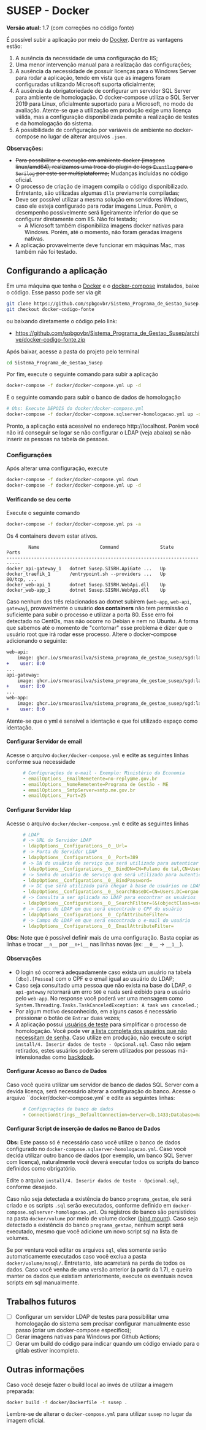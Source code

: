 # SUSEP - Docker

**Versão atual:** 1.7 (com correções no código fonte)

É possível subir a aplicação por meio do [Docker](https://www.docker.com/). Dentre as vantagens estão:
1. A ausência da necessidade de uma configuração do IIS;
1. Uma menor intervenção manual para a realização das configurações;
1. A ausência da necessidade de possuir licenças para o Windows Server para rodar a aplicação, tendo em vista que as imagens foram configuradas utilizando Microsoft suporta oficialmente;
1. A ausência da obrigatoriedade de configurar um servidor SQL Server para ambiente de homologação. O docker-compose utiliza o SQL Server 2019 para Linux, oficialmente suportado para a Microsoft, no modo de avaliação. Atente-se que a utilização em produção exige uma licença válida, mas a configuração disponibilizada pemite a realização de testes e da homologação do sistema.
1. A possibilidade de configuração por variáveis de ambiente no docker-compose no lugar de alterar arquivos `.json`.

**Observações:**

* ~~Para possibilitar a execução em ambiente docker (imagens linux/amd64), realizamos uma troca do plugin de logs `Eventlog` para o `Serilog` por este ser multiplataforma;~~ Mudanças incluídas no código oficial.
* O processo de criação de imagem compila o código disponibilizado. Entretanto, são utilizadas algumas `dlls` previamente compiladas;
* Deve ser possível utilizar a mesma solução em servidores Windows, caso ele esteja configurado para rodar imagens Linux. Porém, o desempenho possivelmente será ligeiramente inferior do que se configurar diretamente com IIS. Não foi testado;
  * A Microsoft também disponibiliza imagens docker nativas para Windows. Porém, até o momento, não foram geradas imagens nativas.
* A aplicação provavelmente deve funcionar em máquinas Mac, mas também não foi testado.


## Configurando a aplicação

Em uma máquina que tenha o [Docker](https://docs.docker.com/engine/install/) e o [docker-compose](https://docs.docker.com/compose/install/) instalados, baixe o código. Esse passo pode ser via git
```bash
git clone https://github.com/spbgovbr/Sistema_Programa_de_Gestao_Susep.git
git checkout docker-codigo-fonte
```
ou baixando diretamente o código pelo link:
* <https://github.com/spbgovbr/Sistema_Programa_de_Gestao_Susep/archive/docker-codigo-fonte.zip>

Após baixar, acesse a pasta do projeto pelo terminal
```bash
cd Sistema_Programa_de_Gestao_Susep
```

Por fim, execute o seguinte comando para subir a aplicação
```bash
docker-compose -f docker/docker-compose.yml up -d
```
E o seguinte comando para subir o banco de dados de homologação
```bash
# Obs: Execute DEPOIS do docker/docker-compose.yml
docker-compose -f docker/docker-compose.sqlserver-homologacao.yml up -d
```

Pronto, a aplicação está acessível no endereço http://localhost. Porém você não irá conseguir se logar se não configurar o LDAP (veja abaixo) se não inserir as pessoas na tabela de pessoas.

### Configurações

Após alterar uma configuração, execute
```bash
docker-compose -f docker/docker-compose.yml down
docker-compose -f docker/docker-compose.yml up -d
```

#### Verificando se deu certo

Execute o seguinte comando
```bash
docker-compose -f docker/docker-compose.yml ps -a
```
Os 4 containers devem estar ativos.
```
        Name                      Command               State                                          Ports                                        
---------------------------------------------------------------------------
docker_api-gateway_1   dotnet Susep.SISRH.ApiGate ...   Up
docker_traefik_1       /entrypoint.sh --providers ...   Up      80/tcp, ...
docker_web-api_1       dotnet Susep.SISRH.WebApi.dll    Up
docker_web-app_1       dotnet Susep.SISRH.WebApp.dll    Up
```

Caso nenhum dos três relacionados ao dotnet subirem (`web-app`, `web-api`, `gateway`), provavelmente o usuário **dos containers** não tem permissão o suficiente para subir o processo e utilizar a porta 80. Esse erro foi detectado no CentOs, mas não ocorre no Debian e nem no Ubuntu. A forma que sabemos até o momento de "contornar" esse problema é dizer que o usuário root que irá rodar esse processo. Altere o docker-compose adicionando o seguinte:
```diff
web-api:
    image: ghcr.io/srmourasilva/sistema_programa_de_gestao_susep/sgd:latest
+    user: 0:0
...
api-gateway:
    image: ghcr.io/srmourasilva/sistema_programa_de_gestao_susep/sgd:latest
+    user: 0:0
...
web-app:
    image: ghcr.io/srmourasilva/sistema_programa_de_gestao_susep/sgd:latest
+    user: 0:0
```
Atente-se que o yml é sensível a identação e que foi utilizado espaço como identação.

#### Configurar Servidor de email

Acesse o arquivo `docker/docker-compose.yml` e edite as seguintes linhas conforme sua necessidade
```yaml
      # Configurações de e-mail - Exemplo: Ministério da Economia
      - emailOptions__EmailRemetente=no-reply@me.gov.br
      - emailOptions__NomeRemetente=Programa de Gestão - ME
      - emailOptions__SmtpServer=smtp.me.gov.br
      - emailOptions__Port=25
```

#### Configurar Servidor ldap

Acesse o arquivo `docker/docker-compose.yml` e edite as seguintes linhas
```yml
      # LDAP
      # -> URL do Servidor LDAP
      - ldapOptions__Configurations__0__Url=
      # -> Porta do Servidor LDAP
      - ldapOptions__Configurations__0__Port=389
      # -> DN do usuário de serviço que será utilizado para autenticar no LDAP"
      - ldapOptions__Configurations__0__BindDN=CN=Fulano de tal,CN=Users,DC=orgao
      # -> Senha do usuário de serviço que será utilizado para autenticar no LDAP
      - ldapOptions__Configurations__0__BindPassword=
      # -> DC que será utilizado para chegar à base de usuários no LDAP
      - ldapOptions__Configurations__0__SearchBaseDC=CN=Users,DC=orgao
      # -> Consulta a ser aplicada no LDAP para encontrar os usuários
      - ldapOptions__Configurations__0__SearchFilter=(&(objectClass=user)(objectClass=person)(sAMAccountName={0}))
      # -> Campo do LDAP em que será encontrado o CPF do usuário
      - ldapOptions__Configurations__0__CpfAttributeFilter=
      # -> Campo do LDAP em que será encontrado o e-mail do usuário
      - ldapOptions__Configurations__0__EmailAttributeFilter=
```

**Obs:** Note que é possível definir mais de uma configuração. Basta copiar as linhas e trocar `__n__` por `__n+1__` nas linhas novas (ex: `__0__` -> `__1__`).

#### Observações

* O login só ocorrerá adequadamente caso exista um usuário na tabela `[dbo].[Pessoa]` com o CPF e o email igual ao usuário do LDAP;
* Caso seja consultado uma pessoa que não exista na base do LDAP, o `api-gateway` retornará um erro `500` e nada será exibido para o usuário pelo `web-app`. No response você poderá ver uma mensagem como `System.Threading.Tasks.TaskCanceledException: A task was canceled.`;
* Por algum motivo desconhecido, em alguns casos é necessário pressionar o botão de `Entrar` duas vezes;
* A aplicação possui [usuários de teste](https://github.com/spbgovbr/Sistema_Programa_de_Gestao_Susep#valida%C3%A7%C3%A3o-da-instala%C3%A7%C3%A3o-3%C2%AA-etapa) para simplificar o processo de homologação. Você pode ver [a lista completa dos usuários que não necessitam de senha](https://github.com/spbgovbr/Sistema_Programa_de_Gestao_Susep/blob/97892e1/src/Susep.SISRH.Application/Auth/ResourceOwnerPasswordValidator.cs#L45-L54). Caso utilize em produção, não execute o script `install/4. Inserir dados de teste - Opcional.sql`. Caso não sejam retirados, estes usuários poderão serem utilizados por pessoas má-intensionadas como [backdook](https://pt.wikipedia.org/wiki/Backdoor).

#### Configurar Acesso ao Banco de Dados

Caso você queira utilizar um servidor de banco de dados SQL Server com a devida licença, será necessário alterar a configuração do banco.
Acesse o arquivo ``docker/docker-compose.yml` e edite as seguintes linhas:
```yaml
      # Configurações de banco de dados
      - ConnectionStrings__DefaultConnection=Server=db,1433;Database=master;User Id=sa;Password=P1ssw@rd;
```

#### Configurar Script de inserção de dados no Banco de Dados

**Obs:** Este passo só é necessário caso você utilize o banco de dados configurado no `docker-compose.sqlserver-homologacao.yml`. Caso você decida utilizar outro banco de dados (por exemplo, um banco SQL Server com licença), naturalmente você deverá executar todos os scripts do banco definidos como obrigatório.

Edite o arquivo `install/4. Inserir dados de teste - Opcional.sql`, conforme desejado.

Caso não seja detectada a existência do banco `programa_gestao`, ele será criado e os scripts `.sql` serão executados, conforme definido em `docker-compose.sqlserver-homologacao.yml`. Os registros do banco são persistidos na pasta `docker/volume` por meio de volume docker ([bind mount](https://docs.docker.com/storage/bind-mounts/)). Caso seja detectado a existência do banco `programa_gestao`, nenhum script será executado, mesmo que você adicione um novo script sql na lista de volumes.

Se por ventura você editar os arquivos `sql`, eles somente serão automaticamente executados caso você exclua a pasta `docker/volume/mssql/`. Entretanto, isto acarretará na perda de todos os dados. Caso você venha de uma versão anterior (a partir da 1.7), e queira manter os dados que existiam anteriormente, execute os eventuais novos scripts em sql manualmente.

## Trabalhos futuros

* [ ] Configurar um servidor LDAP de testes para possibilitar uma homologação do sistema sem precisar configurar manualmente esse passo (criar um docker-compose específico);
* [ ] Gerar imagens nativas para Windows por Github Actions;
* [ ] Gerar um build do código para indicar quando um código enviado para o gitlab estiver incompleto.

## Outras informações

Caso você deseje fazer o build local ao invés de utilizar a imagem preparada:
```bash
docker build -f docker/Dockerfile -t susep .
```
Lembre-se de alterar o `docker-compose.yml` para utilizar `susep` no lugar da imagem oficial.